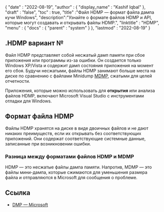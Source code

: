 {
  "date" : "2022-08-19",
  "author" : {
    "display_name" : "Kashif Iqbal"
},
  "draft" : "false",
  "toc" : true,
  "title" :"Файл HDMP — формат файла дампа кучи Windows",
  "description":"Узнайте о формате файлов HDMP и API, которые могут создавать и открывать файлы HDMP.",
  "linktitle" : "HDMP",
  "menu" : {
    "docs" : {
      "parent" : "system"
}
},
  "lastmod" : "2022-08-19"
}

## .HDMP вариант №

Файл HDMP представляет собой несжатый дамп памяти при сбое приложения или программы из-за ошибки. Он создается только Windows XP/Vista и содержит дамп состояния приложения на момент его сбоя. Будучи несжатыми, файлы HDMP занимают больше места на диске по сравнению с файлами Minidump [MDMP](/ru/system/mdmp/), сжатыми для целей отчетности.

Приложения, которые можно использовать для **открытия** или анализа файлов HDMP, включают Microsoft Visual Studio с инструментами отладки для Windows.

## Формат файла HDMP

Файлы HDMP хранятся на диске в виде двоичных файлов и не дают никаких преимуществ, если их открывать без соответствующих приложений. Они содержат соответствующие системные данные, записанные при возникновении ошибки.

### Разница между форматами файлов HDMP и MDMP

HDMP — это несжатые файлы дампа памяти. Напротив, MDMP — это файлы мини-дампа, которые сжимаются для уменьшения размера файла и отправляются в Microsoft для сообщения о проблеме.

## Ссылка ##

* [DMP — Microsoft](https://learn.microsoft.com/en-us/troubleshoot/windows-client/performance/read-small-memory-dump-file)

